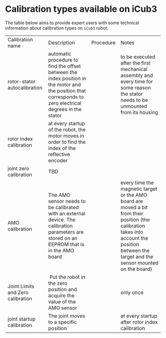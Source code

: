 # Calibration types available on iCub3
The table below aims to provide expert users with some technical information about calibration types on `iCub3` robot.

<table><tbody><tr><td>Calibration name</td><td>Description</td><td>Procedure</td><td>Notes</td></tr><tr><td>rotor-stator autocalibration</td><td>automatic procedure to find the offset between the index position in the motor and the position that corresponds to zero electrical degrees in the stator &nbsp;&nbsp;</td><td>&nbsp;</td><td>to be executed after the first mechanical assembly and every time for some reason the stator needs to be unmounted from its housing</td></tr><tr><td>rotor index calibration</td><td>at every startup of the robot, the motor moves in order to find the index of the reflective encoder &nbsp;</td><td>&nbsp;</td><td>&nbsp;</td></tr><tr><td>joint zero calibration</td><td>TBD &nbsp;</td><td>&nbsp;</td><td>&nbsp;</td></tr><tr><td>AMO calibration</td><td>The AMO sensor needs to be calibrated with an external device. The calibration parameters are stored on an EEPROM that is in the AMO board</td><td>&nbsp;</td><td>every time the magnetic target or the AMO board are moved a bit from their position (the calibration takes into account the position between the target and the sensor mounted on the board)&nbsp;</td></tr><tr><td>Joint Limits and Zero calibration</td><td>&nbsp;Put the robot in the zero position and acquire the value of the AMO sensor</td><td>&nbsp;</td><td>only once &nbsp;</td></tr><tr><td>joint startup calibration</td><td>The joint moves to a specific position&nbsp;</td><td>&nbsp;</td><td>at every startup after rotor index calibration</td></tr></tbody></table>